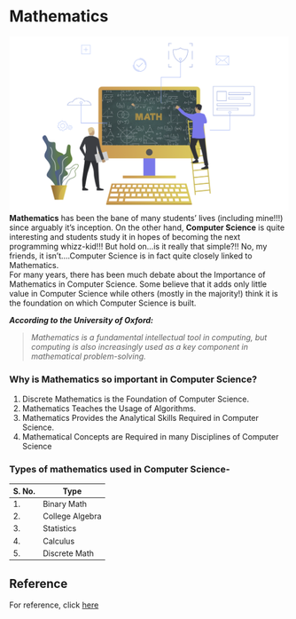 # Mathematics
![Maths](Pictures/maths.png)
**Mathematics**  has been the bane of many students’ lives (including mine!!!) since arguably it’s inception. On the other hand,  **Computer Science**  is quite interesting and students study it in hopes of becoming the next programming whizz-kid!!! But hold on…is it really that simple?!! No, my friends, it isn’t….Computer Science is in fact quite closely linked to Mathematics.\
For many years, there has been much debate about the Importance of Mathematics in Computer Science. Some believe that it adds only little value in Computer Science while others (mostly in the majority!) think it is the foundation on which Computer Science is built.

**_According to the University of Oxford:_**
>_Mathematics is a fundamental intellectual tool in computing, but computing is also increasingly used as a key component in mathematical problem-solving._

### Why is Mathematics so important in Computer Science?
1. Discrete Mathematics is the Foundation of Computer Science.
2. Mathematics Teaches the Usage of Algorithms.
3. Mathematics Provides the Analytical Skills Required in Computer Science.
4. Mathematical Concepts are Required in many Disciplines of Computer Science

### Types of mathematics used in Computer Science-

| S. No.       | Type            |
|--------------|-----------------|
| 1.           | Binary Math     |
| 2.           | College Algebra |
| 3.           | Statistics      |
| 4.           | Calculus        |
| 5.           | Discrete Math   |

## Reference
For reference, click [here](https://www.geeksforgeeks.org/what-is-the-importance-of-mathematics-in-computer-science/) 